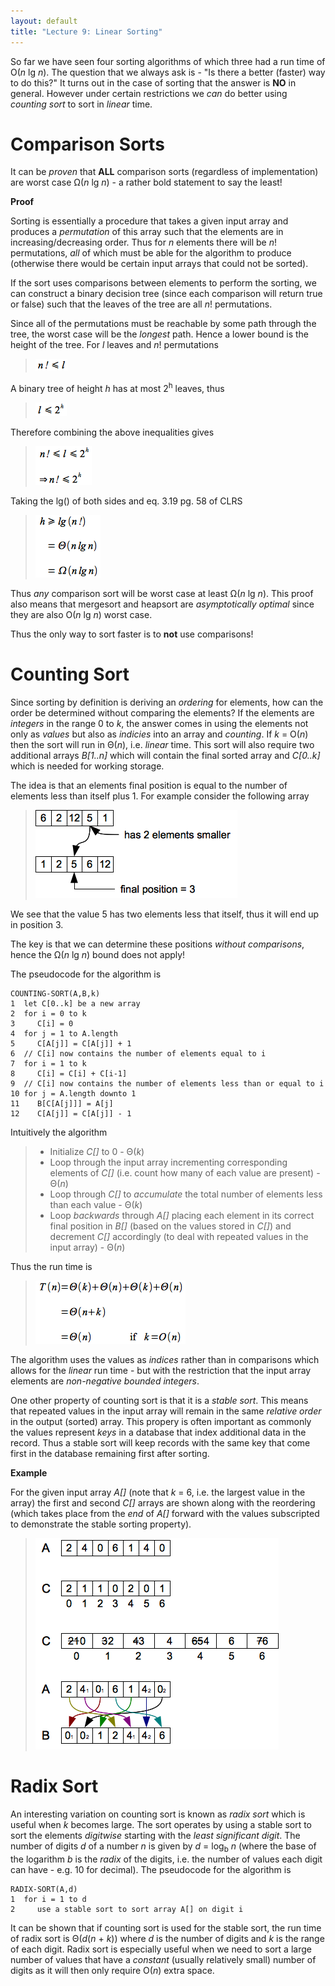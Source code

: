 ```yaml
---
layout: default
title: "Lecture 9: Linear Sorting"
---
```


So far we have seen four sorting algorithms of which three had a run time of O(*n* lg *n*). The question that we always ask is - "Is there a better (faster) way to do this?" It turns out in the case of sorting that the answer is **NO** in general. However under certain restrictions we *can* do better using *counting sort* to sort in *linear* time.

Comparison Sorts
================

It can be *proven* that **ALL** comparison sorts (regardless of implementation) are worst case Ω(*n* lg *n*) - a rather bold statement to say the least!

**Proof**

Sorting is essentially a procedure that takes a given input array and produces a *permutation* of this array such that the elements are in increasing/decreasing order. Thus for *n* elements there will be *n*! permutations, *all* of which must be able for the algorithm to produce (otherwise there would be certain input arrays that could not be sorted).

If the sort uses comparisons between elements to perform the sorting, we can construct a binary decision tree (since each comparison will return true or false) such that the leaves of the tree are all *n*! permutations.

Since all of the permutations must be reachable by some path through the tree, the worst case will be the *longest* path. Hence a lower bound is the height of the tree. For *l* leaves and *n*! permutations

> ![image](images/lecture09/proof1.png)

A binary tree of height *h* has at most 2<sup>h</sup> leaves, thus

> ![image](images/lecture09/proof2.png)

Therefore combining the above inequalities gives

> ![image](images/lecture09/proof3.png)

Taking the lg() of both sides and eq. 3.19 pg. 58 of CLRS

> ![image](images/lecture09/proof4.png)

Thus *any* comparison sort will be worst case at least Ω(*n* lg *n*). This proof also means that mergesort and heapsort are *asymptotically optimal* since they are also O(*n* lg *n*) worst case.

Thus the only way to sort faster is to **not** use comparisons!

Counting Sort
=============

Since sorting by definition is deriving an *ordering* for elements, how can the order be determined without comparing the elements? If the elements are *integers* in the range 0 to *k*, the answer comes in using the elements not only as *values* but also as *indicies* into an array and *counting*. If *k* = O(*n*) then the sort will run in Θ(*n*), i.e. *linear* time. This sort will also require two additional arrays *B[1..n]* which will contain the final sorted array and *C[0..k]* which is needed for working storage.

The idea is that an elements final position is equal to the number of elements less than itself plus 1. For example consider the following array

> ![image](images/lecture09/arrayex.png)

We see that the value 5 has two elements less that itself, thus it will end up in position 3.

The key is that we can determine these positions *without comparisons*, hence the Ω(*n* lg *n*) bound does not apply!

The pseudocode for the algorithm is

    COUNTING-SORT(A,B,k)
    1  let C[0..k] be a new array
    2  for i = 0 to k
    3     C[i] = 0
    4  for j = 1 to A.length
    5     C[A[j]] = C[A[j]] + 1
    6  // C[i] now contains the number of elements equal to i
    7  for i = 1 to k
    8     C[i] = C[i] + C[i-1]
    9  // C[i] now contains the number of elements less than or equal to i
    10 for j = A.length downto 1
    11    B[C[A[j]]] = A[j]
    12    C[A[j]] = C[A[j]] - 1

Intuitively the algorithm

> -   Initialize *C[]* to 0 - Θ(*k*)
> -   Loop through the input array incrementing corresponding elements of *C[]* (i.e. count how many of each value are present) - Θ(*n*)
> -   Loop through *C[]* to *accumulate* the total number of elements less than each value - Θ(*k*)
> -   Loop *backwards* through *A[]* placing each element in its correct final position in *B[]* (based on the values stored in *C[]*) and decrement *C[]* accordingly (to deal with repeated values in the input array) - Θ(*n*)

Thus the run time is

> ![image](images/lecture09/counteqn.png)

The algorithm uses the values as *indices* rather than in comparisons which allows for the *linear* run time - but with the restriction that the input array elements are *non-negative bounded integers*.

One other property of counting sort is that it is a *stable sort*. This means that repeated values in the input array will remain in the same *relative order* in the output (sorted) array. This propery is often important as commonly the values represent *keys* in a database that index additional data in the record. Thus a stable sort will keep records with the same key that come first in the database remaining first after sorting.

**Example**

For the given input array *A[]* (note that *k* = 6, i.e. the largest value in the array) the first and second *C[]* arrays are shown along with the reordering (which takes place from the *end* of *A[]* forward with the values subscripted to demonstrate the stable sorting property).

> ![image](images/lecture09/countex.png)

Radix Sort
==========

An interesting variation on counting sort is known as *radix sort* which is useful when *k* becomes large. The sort operates by using a stable sort to sort the elements *digitwise* starting with the *least significant digit*. The number of digits *d* of a number *n* is given by *d* = log<sub>b</sub> *n* (where the base of the logarithm *b* is the *radix* of the digits, i.e. the number of values each digit can have - e.g. 10 for decimal). The pseudocode for the algorithm is

    RADIX-SORT(A,d)
    1  for i = 1 to d
    2     use a stable sort to sort array A[] on digit i

It can be shown that if counting sort is used for the stable sort, the run time of radix sort is Θ(*d*(*n* + *k*)) where *d* is the number of digits and *k* is the range of each digit. Radix sort is especially useful when we need to sort a large number of values that have a *constant* (usually relatively small) number of digits as it will then only require O(*n*) extra space.

